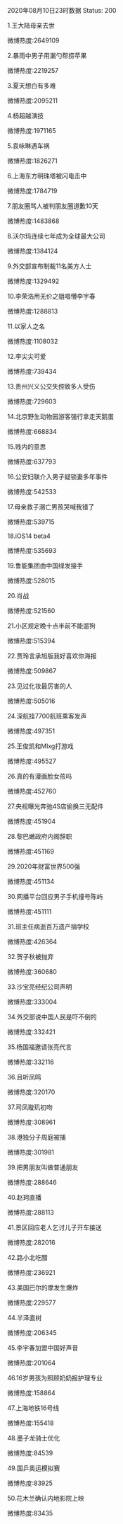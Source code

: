 2020年08月10日23时数据
Status: 200

1.王大陆母亲去世

微博热度:2649109

2.暴雨中男子用漏勺帮捞苹果

微博热度:2219257

3.夏天想白有多难

微博热度:2095211

4.杨超越演技

微博热度:1971165

5.袁咏琳遇车祸

微博热度:1826271

6.上海东方明珠塔被闪电击中

微博热度:1784719

7.朋友圈骂人被判朋友圈道歉10天

微博热度:1483868

8.沃尔玛连续七年成为全球最大公司

微博热度:1384124

9.外交部宣布制裁11名美方人士

微博热度:1329492

10.李荣浩用无价之姐唱懵李宇春

微博热度:1288813

11.以家人之名

微博热度:1108032

12.李尖尖可爱

微博热度:739434

13.贵州兴义公交失控致多人受伤

微博热度:729603

14.北京野生动物园游客强行拿走天鹅蛋

微博热度:668834

15.贱内的意思

微博热度:637793

16.公安妇联介入男子疑锁妻多年事件

微博热度:542533

17.母亲救子溺亡男孩哭喊我错了

微博热度:539715

18.iOS14 beta4

微博热度:535693

19.鲁能集团由中国绿发接手

微博热度:528015

20.肖战

微博热度:521560

21.小区规定晚十点半前不能遛狗

微博热度:515394

22.贾玲言承旭版我好喜欢你海报

微博热度:509867

23.见过化妆最厉害的人

微博热度:505016

24.深航挂7700航班乘客发声

微博热度:497351

25.王俊凯和Mlxg打游戏

微博热度:495527

26.真的有漫画脸女孩吗

微博热度:452760

27.央视曝光奔驰4S店偷换三无配件

微博热度:451904

28.黎巴嫩政府内阁辞职

微博热度:451169

29.2020年财富世界500强

微博热度:451134

30.网播平台回应男子手机撞号陈屿

微博热度:451111

31.班主任病逝百万遗产捐学校

微博热度:426364

32.贺子秋被抛弃

微博热度:360680

33.沙宝亮经纪公司声明

微博热度:333004

34.外交部说中国人民是吓不倒的

微博热度:332421

35.杨国福邀请张亮代言

微博热度:332116

36.且听凤鸣

微博热度:320170

37.司凤璇玑初吻

微博热度:308961

38.港独分子周庭被捕

微博热度:301981

39.把男朋友叫做普通朋友

微博热度:288646

40.赵珂直播

微博热度:288113

41.景区回应老人乞讨儿子开车接送

微博热度:282016

42.路小北吃醋

微博热度:236921

43.美国巴尔的摩发生爆炸

微博热度:229577

44.半泽直树

微博热度:206345

45.李宇春加盟中国好声音

微博热度:201064

46.16岁男孩为照顾奶奶报护理专业

微博热度:158864

47.上海地铁16号线

微博热度:155418

48.墨子龙骑士优化

微博热度:84539

49.国乒奥运模拟赛

微博热度:83925

50.花木兰确认内地影院上映

微博热度:83435

